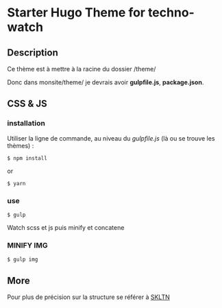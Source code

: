 # Starter Hugo Theme for techno-watch

## Description ##

Ce thème est à mettre à la racine du dossier /theme/

Donc dans monsite/theme/ je devrais avoir **gulpfile.js**, **package.json**.


## CSS & JS


### installation

Utiliser la ligne de commande, au niveau du *gulpfile.js* (là ou se trouve les thèmes) :


```
$ npm install
```
or
```
$ yarn
```


### use 

```
$ gulp
```
Watch scss et js puis minify et concatene


### MINIFY IMG

```
$ gulp img
```

## More

Pour plus de précision sur la structure se référer à [SKLTN](https://github.com/Bastou/generator-skltn)
